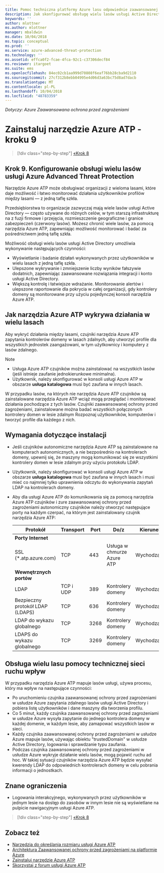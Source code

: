 ```yaml
---
title: Pomoc techniczna platformy Azure lasu odpowiednie zaawansowanej ochrony przed zagrożeniami | Dokumentacja firmy Microsoft
description: Jak skonfigurować obsługę wielu lasów usługi Active Directory w usłudze Azure ATP.
keywords: ''
author: mlottner
ms.author: mlottner
manager: mbaldwin
ms.date: 10/04/2018
ms.topic: conceptual
ms.prod: ''
ms.service: azure-advanced-threat-protection
ms.technology: ''
ms.assetid: effca0f2-fcae-4fca-92c1-c37306decf84
ms.reviewer: itargoet
ms.suite: ems
ms.openlocfilehash: 84ec02cb1aa999d70808f6eaf76bb28cba9d2110
ms.sourcegitcommit: 27cf312b8ebb04995e4d06d3a63bc75d8ad7dacb
ms.translationtype: MT
ms.contentlocale: pl-PL
ms.lasthandoff: 10/04/2018
ms.locfileid: "48783359"
---
```

*Dotyczy: Azure Zaawansowana ochrona przed zagrożeniami*

# <a name="install-azure-atp---step-9"></a>Zainstaluj narzędzie Azure ATP - kroku 9

> [!div class="step-by-step"]
> [«Krok 8](install-atp-step8-samr.md)

## <a name="step-9--set-up-azure-advanced-threat-protection-multi-forest-support"></a>Krok 9.  Konfigurowanie obsługi wielu lasów usługi Azure Advanced Threat Protection

Narzędzie Azure ATP może obsługiwać organizacji z wieloma lasami, które daje możliwość i łatwo monitorować działania użytkowników profilów między lasami — z jedną taflę szkła. 

Przedsiębiorstwa to organizacje zazwyczaj mają wiele lasów usługi Active Directory — często używane do różnych celów, w tym starszą infrastrukturę na z fuzji firmowe i przejęcia, rozmieszczenie geograficzne i granice zabezpieczeń (czerwony lasów). Możesz chronić wiele lasów, za pomocą narzędzia Azure ATP, zapewniając możliwość monitorować i badać za pośrednictwem jedną taflę szkła.

Możliwość obsługi wielu lasów usługi Active Directory umożliwia wykonywanie następujących czynności:
-   Wyświetlanie i badanie działań wykonywanych przez użytkowników w wielu lasach z jedną taflę szkła. 
-   Ulepszone wykrywanie i zmniejszenie liczby wyników fałszywie dodatnich, zapewniając zaawansowane rozwiązania integracji i konto usługi Active Directory. 
-   Większą kontrolę i łatwiejsze wdrażanie. Monitorowanie alertów i ulepszone raportowanie dla pokrycia w całej organizacji, gdy kontrolery domeny są monitorowane przy użyciu pojedynczej konsoli narzędzia Azure ATP.


## <a name="how-azure-atp-detects-activities-across-multiple-forests"></a>Jak narzędzia Azure ATP wykrywa działania w wielu lasach 

Aby wykryć działania między lasami, czujniki narzędzia Azure ATP zapytania kontrolerów domeny w lasach zdalnych, aby utworzyć profile dla wszystkich jednostek zaangażowani, w tym użytkownicy i komputery z lasów zdalnego. 

> [!NOTE]
> - Usługa Azure ATP czujników można zainstalować na wszystkich lasów (jeśli istnieje zaufanie jednokierunkowe minimalna).
> - Użytkownik, należy skonfigurować w konsoli usługi Azure ATP w obszarze **usługa katalogowa** musi być zaufana w innych lasach.


W przypadku lasów, na których nie narzędzia Azure ATP czujników są zainstalowane narzędzia Azure ATP wciąż mogą przeglądać i monitorować działania pochodzące z tych lasów. Czujniki zaawansowanej ochrony przed zagrożeniami, zainstalowane można badać wszystkich połączonych kontrolery domen w lesie zdalnym Rozpoznaj użytkowników, komputerów i tworzyć profile dla każdego z nich. 

## <a name="installation-requirements"></a>Wymagania dotyczące instalacji 

-   Jeśli czujników autonomiczne narzędzia Azure ATP są zainstalowane na komputerach autonomicznych, a nie bezpośrednio na kontrolerach domeny, upewnij się, że maszyny mogą komunikować się ze wszystkimi kontrolery domen w lesie zdalnym przy użyciu protokołu LDAP. 
- Użytkownik, należy skonfigurować w konsoli usługi Azure ATP w obszarze **usługa katalogowa** musi być zaufana w innych lasach i musi mieć co najmniej tylko uprawnienia odczytu do wykonywania zapytań LDAP na kontrolerach domeny.

- Aby dla usługi Azure ATP do komunikowania się za pomocą narzędzia Azure ATP czujników i zure zaawansowanej ochrony przed zagrożeniami autonomiczny czujników należy otworzyć następujące porty na każdym czerpać, na którym jest zainstalowany czujnik narzędzia Azure ATP:

 
  |Protokół|Transport|Port|Do/z|Kierunek|
  |----|----|----|----|----|
  |**Porty Internet**||||
  |SSL (*.atp.azure.com)|TCP|443|Usługa w chmurze Azure ATP|Wychodzące|
  |**Wewnętrznych portów**||||           
  |LDAP|TCP i UDP|389|Kontrolery domeny|Wychodzące|
  |Bezpieczny protokół LDAP (LDAPS)|TCP|636|Kontrolery domeny|Wychodzące|
  |LDAP do wykazu globalnego|TCP|3268|Kontrolery domeny|Wychodzące|
  |LDAPS do wykazu globalnego|TCP|3269|Kontrolery domeny|Wychodzące|


## <a name="multi-forest-support-network-traffic-impact"></a>Obsługa wielu lasu pomocy technicznej sieci ruchu wpływ 

W przypadku narzędzia Azure ATP mapuje lasów usługi, używa procesu, który ma wpływ na następujące czynności:

-   Po uruchomieniu czujnika zaawansowanej ochrony przed zagrożeniami w usłudze Azure zapytania zdalnego lasów usługi Active Directory i pobiera listę użytkowników i dane maszyny dla tworzenia profilu.
-   Co 5 minut, każdy czujnika zaawansowanej ochrony przed zagrożeniami w usłudze Azure wysyła zapytanie do jednego kontrolera domeny w każdej domenie, w każdym lesie, aby zamapować wszystkich lasów w sieci.
-   Każdy czujnika zaawansowanej ochrony przed zagrożeniami w usłudze Azure mapuje lasów, używając obiektu "trustedDomain" w usłudze Active Directory, logowania i sprawdzanie typu zaufania.
-   Podczas czujnika zaawansowanej ochrony przed zagrożeniami w usłudze Azure wykryje działanie wielu lasów, mogą pojawić ruchu ad hoc. W takiej sytuacji czujników narzędzia Azure ATP będzie wysyłać kwerendy LDAP do odpowiednich kontrolerach domeny w celu pobrania informacji o jednostkach. 

## <a name="known-limitations"></a>Znane ograniczenia
-   Logowania interakcyjnego, wykonywanych przez użytkowników w jednym lesie na dostęp do zasobów w innym lesie nie są wyświetlane na pulpicie nawigacyjnym usługi Azure ATP.


> [!div class="step-by-step"]
> [«Krok 8](install-atp-step8-samr.md)


## <a name="see-also"></a>Zobacz też
- [Narzędzia do określania rozmiaru usługi Azure ATP](http://aka.ms/aatpsizingtool)
- [Architektura Zaawansowanej ochrony przed zagrożeniami na platformie Azure](atp-architecture.md)
- [Zainstaluj narzędzie Azure ATP](install-atp-step1.md)
- [Skorzystaj z forum usługi Azure ATP](https://aka.ms/azureatpcommunity)

